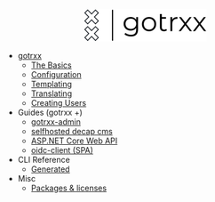 <div  style="text-align:center">
<img src="assets/logo.svg" />
</div>

- [gotrxx](/)
    * [The Basics](basics.md)
    * [Configuration](config.md)
    * [Templating](templating.md)
    * [Translating](translating.md)
    * [Creating Users](create_users.md)
- Guides (gotrxx +)
    * [gotrxx-admin](gotrxx_admin.md)
    * [selfhosted decap cms](guide_netlifycms.md)
    * [ASP.NET Core Web API](guide_aspnet.md)
    * [oidc-client (SPA)](guide_oidcclient.md)
- CLI Reference
    * [Generated](cli/gotrxx.md)
- Misc
    * [Packages & licenses](used_packages.md)
